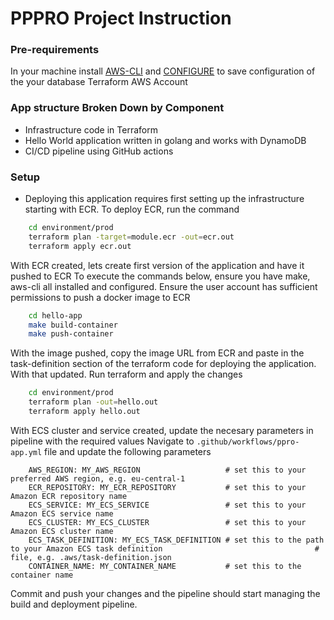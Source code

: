 # PPPRO Project Instruction


### Pre-requirements
In your machine install [AWS-CLI](https://docs.aws.amazon.com/cli/latest/userguide/install-cliv2.html) and [CONFIGURE](https://docs.aws.amazon.com/cli/latest/userguide/cli-chap-configure.html) to save configuration of the your database
Terraform
AWS Account

### App structure Broken Down by Component
- Infrastructure code in Terraform
- Hello World application written in golang and works with DynamoDB
- CI/CD pipeline using GitHub actions


### Setup

- Deploying this application requires first setting up the infrastructure starting with ECR. To deploy ECR, run the command
```bash
    cd environment/prod
    terraform plan -target=module.ecr -out=ecr.out
    terraform apply ecr.out
```

With ECR created, lets create first version of the application and have it pushed to ECR
To execute the commands below, ensure you have make, aws-cli all installed and configured.
Ensure the user account has sufficient permissions to push a docker image to ECR
```bash
    cd hello-app
    make build-container
    make push-container
```

With the image pushed, copy the image URL from ECR and paste in the task-definition section of the terraform code
for deploying the application. With that updated. Run terraform and apply the changes

```bash
    cd environment/prod
    terraform plan -out=hello.out
    terraform apply hello.out
```

With ECS cluster and service created, update the necesary parameters in pipeline with the required values
Navigate to `.github/workflows/ppro-app.yml` file and update the following parameters
```
    AWS_REGION: MY_AWS_REGION                   # set this to your preferred AWS region, e.g. eu-central-1
    ECR_REPOSITORY: MY_ECR_REPOSITORY           # set this to your Amazon ECR repository name
    ECS_SERVICE: MY_ECS_SERVICE                 # set this to your Amazon ECS service name
    ECS_CLUSTER: MY_ECS_CLUSTER                 # set this to your Amazon ECS cluster name
    ECS_TASK_DEFINITION: MY_ECS_TASK_DEFINITION # set this to the path to your Amazon ECS task definition                                  # file, e.g. .aws/task-definition.json
    CONTAINER_NAME: MY_CONTAINER_NAME           # set this to the container name
```

Commit and push your changes and the pipeline should start managing the build and deployment pipeline.

